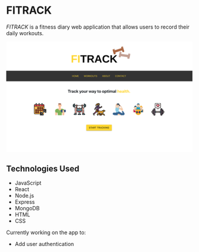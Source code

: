 # FITRACK

*FITRACK* is a fitness diary web application that allows users to record their daily workouts. 

<img src="public/fit-homepage.png" width="500">

## Technologies Used

- JavaScript
- React
- Node.js
- Express
- MongoDB
- HTML
- CSS


Currently working on the app to:

- Add user authentication


